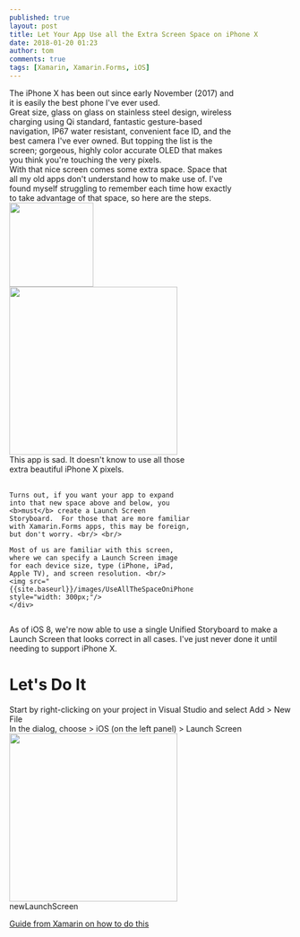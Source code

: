 ```yaml
---
published: true
layout: post
title: Let Your App Use all the Extra Screen Space on iPhone X
date: 2018-01-20 01:23
author: tom
comments: true
tags: [Xamarin, Xamarin.Forms, iOS]
---
```

<div>
    <div style="display: inline-block; width: 80%; vertical-align: top;">The iPhone X has been out since early November (2017) and it is easily the best phone I've ever used. <br/>
    Great size, glass on glass on stainless steel design, wireless charging using Qi standard, fantastic gesture-based navigation, IP67 water resistant, convenient face ID, and the best camera I've ever owned. But topping the list is the screen; gorgeous, highly color accurate OLED that makes you think you're touching the very pixels. <br/> 
    With that nice screen comes some extra space. Space that all my old apps don't understand how to make use of. I've found myself struggling to remember each time how exactly to take advantage of that space, so here are the steps.
    </div>
    <div style="display: inline-block;" align="top">
        <img src="{{site.baseurl}}/images/UseAllTheSpaceOniPhoneX/iphone-x.png" width="150" />  
    </div>
</div>


<div>
    <div style="display: inline-block;" align="top">
        <img src="{{site.baseurl}}/images/UseAllTheSpaceOniPhoneX/unusedSpace.png" style="width: 300px;"/>  
    </div>
    <div style="display: inline-block; width: 65%; vertical-align: top;">This app is sad.  It doesn't know to use all those extra beautiful iPhone X pixels. <br/> <br/>  
    
    Turns out, if you want your app to expand into that new space above and below, you <b>must</b> create a Launch Screen Storyboard.  For those that are more familiar with Xamarin.Forms apps, this may be foreign, but don't worry. <br/> <br/> 

    Most of us are familiar with this screen, where we can specify a Launch Screen image for each device size, type (iPhone, iPad, Apple TV), and screen resolution. <br/>
    <img src="{{site.baseurl}}/images/UseAllTheSpaceOniPhoneX/launchImages.png" style="width: 300px;"/>
    </div>
</div>

As of iOS 8, we're now able to use a single Unified Storyboard to make a Launch Screen that looks correct in all cases. I've just never done it until needing to support iPhone X.

# Let's Do It

Start by right-clicking on your project in Visual Studio and select Add > New File  
In the dialog, choose > iOS (on the left panel) > Launch Screen  
<img src="{{site.baseurl}}/images/UseAllTheSpaceOniPhoneX/newLaunchScreen.png" style="width: 300px;"/>  
newLaunchScreen


[Guide from Xamarin on how to do this](https://developer.xamarin.com/guides/ios/application_fundamentals/working_with_images/launch-screens/#storyboard)